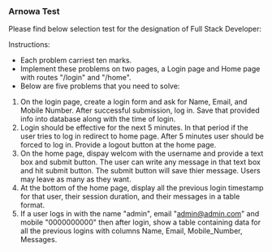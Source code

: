 ### Arnowa Test

Please find below selection test for the designation of Full Stack Developer:

Instructions:
- Each problem carriest ten marks.
- Implement these problems on two pages, a Login page and Home page with routes "/login" and "/home".
- Below are five problems that you need to solve:

1. On the login page, create a login form and ask for Name, Email, and Mobile Number. After successful submission, log in. Save that provided info into database along with the time of login.
2. Login should be effective for the next 5 minutes. In that period if the user tries to log in redirect to home page. After 5 minutes user should be forced to log in. Provide a logout button at the home page.
3. On the home page, dispay welcom with the username and provide a text box and submit button. The user can write any message in that text box and hit submit button. The submit button will save thier message. Users may leave as many as they want.
4. At the bottom of the home page, display all the previous login timestamp for that user, their session duration, and their messages in a table format.
5. If a user logs in with the name "admin", email "admin@admin.com" and mobile "0000000000" then after login, show a table containing data for all the previous logins with columns Name, Email, Mobile_Number, Messages.

